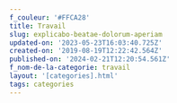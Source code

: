```yaml
---
f_couleur: '#FFCA28'
title: Travail
slug: explicabo-beatae-dolorum-aperiam
updated-on: '2023-05-23T16:03:40.725Z'
created-on: '2019-08-19T12:22:42.564Z'
published-on: '2024-02-21T12:20:54.561Z'
f_nom-de-la-categorie: travail
layout: '[categories].html'
tags: categories
---
```



